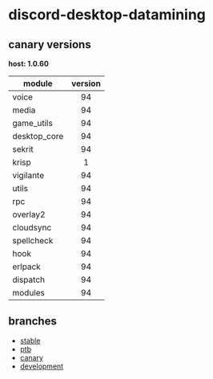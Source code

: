 # discord-desktop-datamining

## canary versions

**host: 1.0.60**

| module | version |
| ------ | :-----: |
| voice | 94 |
| media | 94 |
| game_utils | 94 |
| desktop_core | 94 |
| sekrit | 94 |
| krisp | 1 |
| vigilante | 94 |
| utils | 94 |
| rpc | 94 |
| overlay2 | 94 |
| cloudsync | 94 |
| spellcheck | 94 |
| hook | 94 |
| erlpack | 94 |
| dispatch | 94 |
| modules | 94 |

## branches

- [stable](https://github.com/OpenAsar/discord-desktop-datamining/tree/stable)
- [ptb](https://github.com/OpenAsar/discord-desktop-datamining/tree/ptb)
- [canary](https://github.com/OpenAsar/discord-desktop-datamining/tree/canary)
- [development](https://github.com/OpenAsar/discord-desktop-datamining/tree/development)